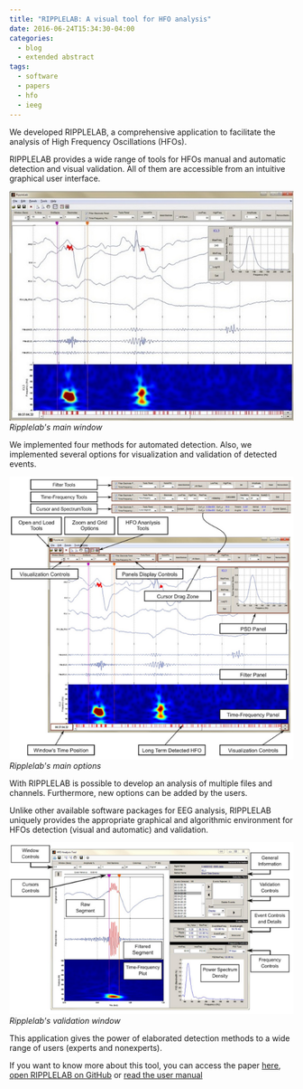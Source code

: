 ```yaml
---
title: "RIPPLELAB: A visual tool for HFO analysis"
date: 2016-06-24T15:34:30-04:00
categories:
  - blog
  - extended abstract
tags:
  - software
  - papers
  - hfo
  - ieeg
---
```


We developed RIPPLELAB, a comprehensive application to facilitate the analysis of High Frequency Oscillations (HFOs). 

RIPPLELAB provides a wide range of tools for HFOs manual and automatic detection and visual validation. All of them are accessible from an intuitive graphical user interface. 

![RIPPLELAB](\assets\post_pictures\p20160624_ripplelab.jpg "Ripplelab main window")
*Ripplelab's main window*

We implemented four methods for automated detection. Also, we implemented several options for visualization and validation of detected events.

![RIPPLELAB_options](\assets\post_pictures\p20160624_ripplelab_main.png "Ripplelab main options")
*Ripplelab's main options*

With RIPPLELAB is possible to develop an analysis of multiple files and channels. Furthermore, new options can be added by the users.

Unlike other available software packages for EEG analysis, RIPPLELAB uniquely provides the appropriate graphical and algorithmic environment for HFOs detection (visual and automatic) and validation.

![RIPPLELAB_validation](\assets\post_pictures\p20160624_ripplelab_validation.png "Ripplelab validation window")
*Ripplelab's validation window*

This application gives the power of elaborated detection methods to a wide range of users (experts and nonexperts).

If you want to know more about this tool, you can access the paper [here](https://journals.plos.org/plosone/article?id=10.1371/journal.pone.0158276), [open RIPPLELAB on GitHub](https://github.com/BSP-Uniandes/RIPPLELAB/) or [read the user manual](https://www.researchgate.net/publication/298348144_RIPPLELAB's_User_Manual)





